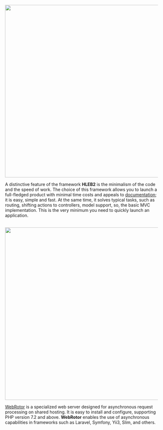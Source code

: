 <p align="center"><a href="https://hleb2framework.ru" target="_blank"><img src="https://raw.githubusercontent.com/phphleb/phphleb/f45fb0175bfa2ba68c8b8838b40d942ec7f9d8eb/profile/banner.png" width="567"></a></p>

A distinctive feature of the framework **HLEB2** is the minimalism of the code and the speed of work.
The choice of this framework allows you to launch a full-fledged product with minimal time costs and appeals to [documentation](https://hleb2framework.ru); it is easy, simple and fast.
At the same time, it solves typical tasks, such as routing, shifting actions to controllers, model support, so, the basic MVC implementation.
This is the very minimum you need to quickly launch an application.

<p align="center"><a href="https://github.com/phphleb/webrotor" target="_blank"><br>
<img src="https://raw.githubusercontent.com/phphleb/phphleb/9f85c0d7bff84d96553525498a402c4b58b1f70e/profile/wr-banner.png" width="567"></a></p>

[WebRotor](https://github.com/phphleb/webrotor) is a specialized web server designed for asynchronous request processing on shared hosting. It is easy to install and configure, supporting PHP version 7.2 and above. **WebRotor** enables the use of asynchronous capabilities in frameworks such as Laravel, Symfony, Yii3, Slim, and others.
